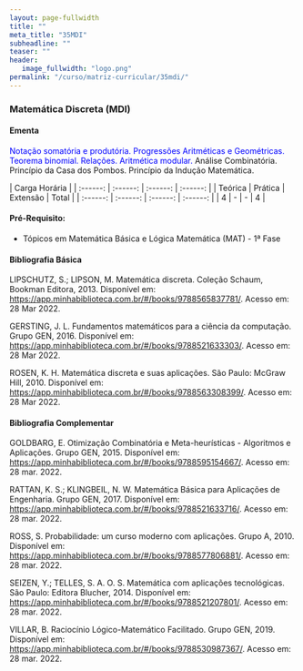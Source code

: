 ```yaml
---
layout: page-fullwidth
title: ""
meta_title: "35MDI"
subheadline: ""
teaser: ""
header:
   image_fullwidth: "logo.png"
permalink: "/curso/matriz-curricular/35mdi/"
---
```


### **Matemática Discreta (MDI)**

#### **Ementa**

<class style="color: blue">Notação somatória e produtória. Progressões Aritméticas e Geométricas.  Teorema binomial. Relações. Aritmética modular.</class> Análise Combinatória. Princípio da Casa dos Pombos. Princípio da Indução Matemática. 

| Carga Horária | 
| :------: | :------: | :------: | :------: |
| Teórica | Prática | Extensão | Total |
| :------: | :------: | :------: | :------: |
| 4 | - | - | 4 |

#### **Pré-Requisito:**

- Tópicos em Matemática Básica e Lógica Matemática (MAT) - 1ª Fase

#### **Bibliografia Básica**

LIPSCHUTZ, S.; LIPSON, M.  Matemática discreta.  Coleção Schaum, Bookman Editora, 2013. Disponível em: https://app.minhabiblioteca.com.br/#/books/9788565837781/. Acesso em: 28 Mar 2022. 

 GERSTING, J. L. Fundamentos matemáticos para a ciência da computação. Grupo GEN, 2016. Disponível em: https://app.minhabiblioteca.com.br/#/books/9788521633303/. Acesso em: 28 Mar 2022. 

 ROSEN, K. H. Matemática discreta e suas aplicações. São Paulo: McGraw Hill, 2010. Disponível em: https://app.minhabiblioteca.com.br/#/books/9788563308399/. Acesso em: 28 Mar 2022. 

#### **Bibliografia Complementar**

GOLDBARG, E. Otimização Combinatória e Meta-heurísticas - Algoritmos e Aplicações. Grupo GEN, 2015. Disponível em: https://app.minhabiblioteca.com.br/#/books/9788595154667/. Acesso em: 28 mar. 2022. 

RATTAN, K. S.; KLINGBEIL, N. W. Matemática Básica para Aplicações de Engenharia. Grupo GEN, 2017. Disponível em: https://app.minhabiblioteca.com.br/#/books/9788521633716/. Acesso em: 28 mar. 2022. 

ROSS, S. Probabilidade: um curso moderno com aplicações. Grupo A, 2010. Disponível em: https://app.minhabiblioteca.com.br/#/books/9788577806881/. Acesso em: 28 mar. 2022. 

SEIZEN, Y.; TELLES, S. A. O. S. Matemática com aplicações tecnológicas. São Paulo: Editora Blucher, 2014.  Disponível em: https://app.minhabiblioteca.com.br/#/books/9788521207801/. Acesso em: 28 mar. 2022. 

VILLAR, B. Raciocínio Lógico-Matemático Facilitado. Grupo GEN, 2019. Disponível em: https://app.minhabiblioteca.com.br/#/books/9788530987367/. Acesso em: 28 mar. 2022. 
